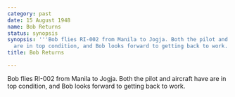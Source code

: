 ```yaml
---
category: past
date: 15 August 1948
name: Bob Returns
status: synopsis
synopsis: '''Bob flies RI-002 from Manila to Jogja. Both the pilot and aircraft have
  are in top condition, and Bob looks forward to getting back to work.'''
title: Bob Returns

---
```






Bob flies RI-002 from Manila to Jogja. Both the pilot
and aircraft have are in top condition, and Bob looks forward to getting
back to work.
